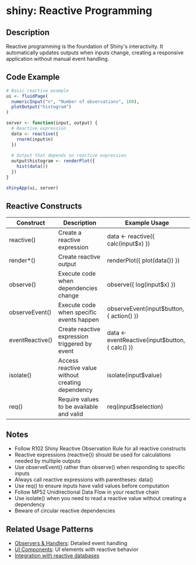 # shiny: Reactive Programming

## Description

Reactive programming is the foundation of Shiny's interactivity. It automatically updates outputs when inputs change, creating a responsive application without manual event handling.

## Code Example

```r
# Basic reactive example
ui <- fluidPage(
  numericInput("n", "Number of observations", 100),
  plotOutput("histogram")
)

server <- function(input, output) {
  # Reactive expression
  data <- reactive({
    rnorm(input$n)
  })
  
  # Output that depends on reactive expression
  output$histogram <- renderPlot({
    hist(data())
  })
}

shinyApp(ui, server)
```

## Reactive Constructs

| Construct | Description | Example Usage |
|-----------|-------------|---------------|
| reactive() | Create a reactive expression | data <- reactive({ calc(input$x) }) |
| render*() | Create reactive output | renderPlot({ plot(data()) }) |
| observe() | Execute code when dependencies change | observe({ log(input$x) }) |
| observeEvent() | Execute code when specific events happen | observeEvent(input$button, { action() }) |
| eventReactive() | Create reactive expression triggered by event | data <- eventReactive(input$button, { calc() }) |
| isolate() | Access reactive value without creating dependency | isolate(input$value) |
| req() | Require values to be available and valid | req(input$selection) |

## Notes

- Follow R102 Shiny Reactive Observation Rule for all reactive constructs
- Reactive expressions (reactive()) should be used for calculations needed by multiple outputs
- Use observeEvent() rather than observe() when responding to specific inputs
- Always call reactive expressions with parentheses: data()
- Use req() to ensure inputs have valid values before computation
- Follow MP52 Unidirectional Data Flow in your reactive chain
- Use isolate() when you need to read a reactive value without creating a dependency
- Beware of circular reactive dependencies

## Related Usage Patterns

- [Observers & Handlers](./observers.md): Detailed event handling
- [UI Components](./ui_components.md): UI elements with reactive behavior
- [Integration with reactive databases](./integration.md)